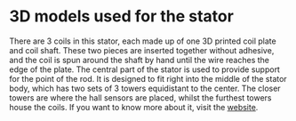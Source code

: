 # 3D models used for the stator

There are 3 coils in this stator, each made up of one 3D printed coil plate and coil shaft. These two pieces are inserted together without adhesive, and the coil is spun around the shaft by hand until the wire reaches the edge of the plate. The central part of the stator is used to provide support for the point of the rod. It is designed to fit right into the middle of the stator body, which has two sets of 3 towers equidistant to the center. The closer towers are where the hall sensors are placed, whilst the furthest towers house the coils. If you want to know more about it, visit the [website](https://a-sc.github.io/Flywheel).